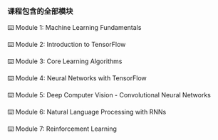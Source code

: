 ### 课程包含的全部模块

⌨️ Module 1: Machine Learning Fundamentals 

⌨️ Module 2: Introduction to TensorFlow 

⌨️ Module 3: Core Learning Algorithms 

⌨️ Module 4: Neural Networks with TensorFlow 

⌨️ Module 5: Deep Computer Vision - Convolutional Neural Networks 

⌨️ Module 6: Natural Language Processing with RNNs 

⌨️ Module 7: Reinforcement Learning